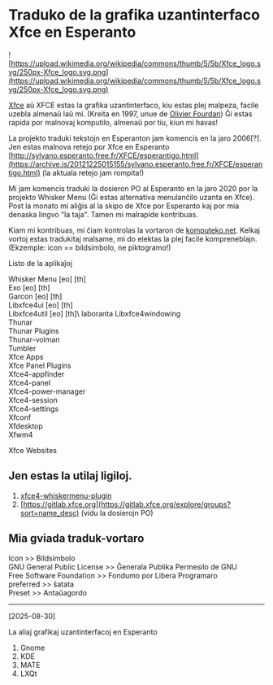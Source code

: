 <link rel="stylesheet" href="https://cdn.simplecss.org/simple.min.css">

<style>
  img {
  width: 200px;
  }
</style>

# Traduko de la grafika uzantinterfaco Xfce en Esperanto
![https://upload.wikimedia.org/wikipedia/commons/thumb/5/5b/Xfce_logo.svg/250px-Xfce_logo.svg.png](https://upload.wikimedia.org/wikipedia/commons/thumb/5/5b/Xfce_logo.svg/250px-Xfce_logo.svg.png)

[Xfce](https://en.wikipedia.org/wiki/Xfce) aŭ XFCE estas la grafika uzantinterfaco, kiu estas plej malpeza, facile uzebla almenaŭ laŭ mi. (Kreita en 1997, unue de [Olivier Fourdan](https://en.wikipedia.org/wiki/Olivier_Fourdan)) Ĝi estas rapida por malnovaj komputilo, almenaŭ por tiu, kiun mi havas!

La projekto traduki tekstojn en Esperanton jam komencis en la jaro 2006[?]. Jen estas malnova retejo por Xfce en Esperanto [http://sylvano.esperanto.free.fr/XFCE/esperantigo.html](https://archive.is/20121225015155/sylvano.esperanto.free.fr/XFCE/esperantigo.html) (la aktuala retejo jam rompita!)

Mi jam komencis traduki la dosieron PO al Esperanto en la jaro 2020 por la projekto Whisker Menu (Ĝi estas alternativa menulanĉilo uzanta en Xfce). Post la monato mi aliĝis al la skipo de Xfce por Esperanto kaj por mia denaska lingvo "la taja". Tamen mi malrapide kontribuas.

Kiam mi kontribuas, mi ĉiam kontrolas la vortaron de [komputeko.net](komputeko.net). Kelkaj vortoj estas tradukitaj malsame, mi do elektas la plej facile kompreneblajn. (Ekzemple: icon == bildsimbolo, ne piktogramo!)

Listo de la aplikaĵoj

Whisker Menu [eo] [th]\
Exo [eo] [th]\
Garcon [eo] [th]\
Libxfce4ui [eo] [th]\
Libxfce4util [eo] [th]\ laboranta
Libxfce4windowing\
Thunar\
Thunar Plugins\
Thunar-volman\
Tumbler\
Xfce Apps\
Xfce Panel Plugins\
Xfce4-appfinder\
Xfce4-panel\
Xfce4-power-manager\
Xfce4-session\
Xfce4-settings\
Xfconf\
Xfdesktop\
Xfwm4 

Xfce Websites

## Jen estas la utilaj ligiloj.

1. [xfce4-whiskermenu-plugin](https://explore.transifex.com/gottcode/xfce4-whiskermenu-plugin/)
2. [https://gitlab.xfce.org](https://gitlab.xfce.org/explore/groups?sort=name_desc) (vidu la dosierojn PO)

## Mia gviada traduk-vortaro

Icon >> Bildsimbolo\
GNU General Public License >> Ĝenerala Publika Permesilo de GNU\
Free Software Foundation >> Fondumo por Libera Programaro\
preferred >> ŝatata\
Preset >> Antaŭagordo

---

[2025-08-30]

La aliaj grafikaj uzantinterfacoj en Esperanto
1. Gnome
2. KDE
3. MATE
4. LXQt

